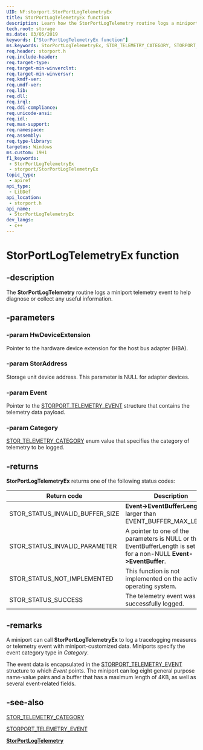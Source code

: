 ```yaml
---
UID: NF:storport.StorPortLogTelemetryEx
title: StorPortLogTelemetryEx function
description: Learn how the StorPortLogTelemetry routine logs a miniport telemetry event to help diagnose or collect any useful information.
tech.root: storage
ms.date: 03/05/2019
keywords: ["StorPortLogTelemetryEx function"]
ms.keywords: StorPortLogTelemetryEx, STOR_TELEMETRY_CATEGORY, STORPORT_TELEMETRY_EVENT, StorPortLogTelemetry
req.header: storport.h
req.include-header: 
req.target-type: 
req.target-min-winverclnt: 
req.target-min-winversvr: 
req.kmdf-ver: 
req.umdf-ver: 
req.lib: 
req.dll: 
req.irql: 
req.ddi-compliance: 
req.unicode-ansi: 
req.idl: 
req.max-support: 
req.namespace: 
req.assembly: 
req.type-library: 
targetos: Windows
ms.custom: 19H1
f1_keywords:
 - StorPortLogTelemetryEx
 - storport/StorPortLogTelemetryEx
topic_type:
 - apiref
api_type:
 - LibDef
api_location:
 - storport.h
api_name:
 - StorPortLogTelemetryEx
dev_langs:
 - c++
---
```


# StorPortLogTelemetryEx function


## -description

The **StorPortLogTelemetry** routine logs a miniport telemetry event to help diagnose or collect any useful information.

## -parameters

### -param HwDeviceExtension

Pointer to the hardware device extension for the host bus adapter (HBA).

### -param StorAddress

Storage unit device address. This parameter is NULL for adapter devices.

### -param Event

Pointer to the [STORPORT_TELEMETRY_EVENT](ns-storport-_storport_telemetry_event.md) structure that contains the telemetry data payload.

### -param Category

[STOR_TELEMETRY_CATEGORY](ne-storport-_stor_telemetry_category.md) enum value that specifies the category of telemetry to be logged.

## -returns

**StorPortLogTelemetryEx** returns one of the following status codes:

| Return code | Description |
| ----------- | ----------- |
| STOR_STATUS_INVALID_BUFFER_SIZE | **Event->EventBufferLength** is larger than EVENT_BUFFER_MAX_LENGTH. |
| STOR_STATUS_INVALID_PARAMETER | A pointer to one of the parameters is NULL or the EventBufferLength is set to zero for a non-NULL **Event->EventBuffer**. |
| STOR_STATUS_NOT_IMPLEMENTED | This function is not implemented on the active operating system. |
| STOR_STATUS_SUCCESS | The telemetry event was successfully logged. |

## -remarks

A miniport can call **StorPortLogTelemetryEx** to log a tracelogging measures or telemetry event with miniport-customized data. Miniports specify the event category type in *Category*.

The event data is encapsulated in the [STORPORT_TELEMETRY_EVENT](ns-storport-_storport_telemetry_event.md) structure to which *Event* points. The miniport can log eight general purpose name-value pairs and a buffer that has a maximum length of 4KB, as well as several event-related fields.

## -see-also

[STOR_TELEMETRY_CATEGORY](ne-storport-_stor_telemetry_category.md)

[STORPORT_TELEMETRY_EVENT](ns-storport-_storport_telemetry_event.md)

[**StorPortLogTelemetry**](nf-storport-storportlogtelemetry.md)

